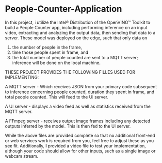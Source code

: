 # People-Counter-Application
In this project, i utilize the Intel® Distribution of the OpenVINO™ Toolkit to build a People Counter app, including performing inference on an input video, extracting and analyzing the output data, then sending that data to a server. These model was deployed on the edge, such that only data on 
1) the number of people in the frame,
2) time those people spent in frame, and 
3) the total number of people counted are sent to a MQTT server; inference will be done on the local machine.

THESE PROJECT PROVIDES THE FOLLOWING FILLES USED FOR IMPLEMENTING:


A MQTT server - Which receives JSON from your primary code subsequent to inference concerning people counted, duration they spent in frame, and total people counted. This will feed to the UI server.

A UI server - displays a video feed as well as statistics received from the MQTT server.

A FFmpeg server - receives output image frames including any detected outputs inferred by the model. This is then fed to the UI server.

While the above files are provided complete so that no additional front-end or web services work is required from you, feel free to adjust these as you see fit.
Additionally, I provided  a video file to test your implementation, although your code should allow for other inputs, such as a single image or webcam stream.
